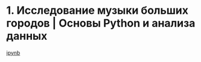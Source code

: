 # 1. Исследование музыки больших городов | Основы Python и анализа данных 
[ipynb](https://github.com/moseevaevgeniya/-yandex_praktikum/blob/main/Основы%20Python%20и%20анализа%20данных/yandex_music_project.ipynb)
